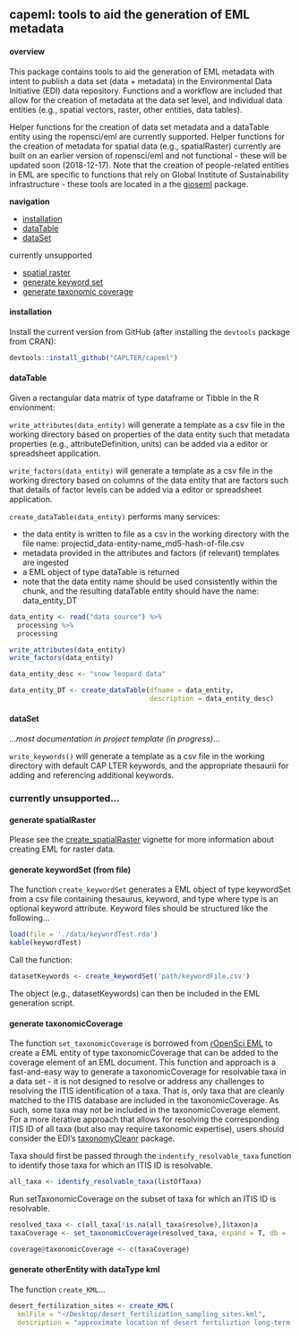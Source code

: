 
<!-- README.md is generated from README.Rmd. Please edit the latter. -->

## capeml: tools to aid the generation of EML metadata

#### overview

This package contains tools to aid the generation of EML metadata with
intent to publish a data set (data + metadata) in the Environmental Data
Initiative (EDI) data repository. Functions and a workflow are included
that allow for the creation of metadata at the data set level, and
individual data entities (e.g., spatial vectors, raster, other entities,
data tables).

Helper functions for the creation of data set metadata and a dataTable
entity using the ropensci/eml are currently supported. Helper functions
for the creation of metadata for spatial data (e.g., spatialRaster)
currently are built on an earlier version of ropensci/eml and not
functional - these will be updated soon (2018-12-17). Note that the
creation of people-related entities in EML are specific to functions
that rely on Global Institute of Sustainability infrastructure - these
tools are located in a the [gioseml](https://github.com/CAPLTER/gioseml)
package.

**navigation**

  - [installation](https://github.com/CAPLTER/capeml#installation)
  - [dataTable](https://github.com/CAPLTER/capeml#dataTable)
  - [dataSet](https://github.com/CAPLTER/capeml#dataSet)

currently unsupported

  - [spatial
    raster](https://github.com/CAPLTER/capeml#generate-spatialraster)
  - [generate keyword
    set](https://github.com/CAPLTER/capeml#generate-keywordset-from-file)
  - [generate taxonomic
    coverage](https://github.com/CAPLTER/capeml#generate-taxonomiccoverage)

#### installation

Install the current version from GitHub (after installing the `devtools`
package from CRAN):

``` r
devtools::install_github("CAPLTER/capeml")
```

#### dataTable

Given a rectangular data matrix of type dataframe or Tibble in the R
envionment:

`write_attributes(data_entity)` will generate a template as a csv file
in the working directory based on properties of the data entity such
that metadata properties (e.g., attributeDefinition, units) can be added
via a editor or spreadsheet application.

`write_factors(data_entity)` will generate a template as a csv file in
the working directory based on columns of the data entity that are
factors such that details of factor levels can be added via a editor or
spreadsheet application.

`create_dataTable(data_entity)` performs many services:

  - the data entity is written to file as a csv in the working directory
    with the file name:
    projectid\_data-entity-name\_md5-hash-of-file.csv
  - metadata provided in the attributes and factors (if relevant)
    templates are ingested
  - a EML object of type dataTable is returned
  - note that the data entity name should be used consistently within
    the chunk, and the resulting dataTable entity should have the name:
    data\_entity\_DT

<!-- end list -->

``` r
data_entity <- read("data source") %>% 
  processing %>% 
  processing

write_attributes(data_entity)
write_factors(data_entity)

data_entity_desc <- "snow leopard data"

data_entity_DT <- create_dataTable(dfname = data_entity,
                                   description = data_entity_desc)
```

#### dataSet

…*most documentation in project template (in progress)*…

`write_keywords()` will generate a template as a csv file in the working
directory with default CAP LTER keywords, and the appropriate thesaurii
for adding and referencing additional keywords.

### currently unsupported…

#### generate spatialRaster

Please see the
[create\_spatialRaster](https://github.com/CAPLTER/capeml/blob/master/vignettes/create_spatialRaster.Rmd)
vignette for more information about creating EML for raster data.

#### generate keywordSet (from file)

The function `create_keywordSet` generates a EML object of type
keywordSet from a csv file containing thesaurus, keyword, and type where
type is an optional keyword attribute. Keyword files should be
structured like the following…

``` r
load(file = './data/keywordTest.rda')
kable(keywordTest)
```

Call the function:

``` r
datasetKeywords <- create_keywordSet('path/keywordFile.csv')
```

The object (e.g., datasetKeywords) can then be included in the EML
generation script.

#### generate taxonomicCoverage

The function `set_taxonomicCoverage` is borrowed from [rOpenSci
EML](https://github.com/ropensci/EML) to create a EML entity of type
taxonomicCoverage that can be added to the coverage element of an EML
document. This function and approach is a fast-and-easy way to generate
a taxonomicCoverage for resolvable taxa in a data set - it is not
designed to resolve or address any challenges to resolving the ITIS
identification of a taxa. That is, only taxa that are cleanly matched to
the ITIS database are included in the taxonomicCoverage. As such, some
taxa may not be included in the taxonomicCoverage element. For a more
iterative approach that allows for resolving the corresponding ITIS ID
of all taxa (but also may require taxonomic expertise), users should
consider the EDI’s
[taxonomyCleanr](https://github.com/EDIorg/taxonomyCleanr) package.

Taxa should first be passed through the `indentify_resolvable_taxa`
function to identify those taxa for which an ITIS ID is resolvable.

``` r
all_taxa <- identify_resolvable_taxa(listOfTaxa)
```

Run setTaxonomicCoverage on the subset of taxa for which an ITIS ID is
resolvable.

``` r
resolved_taxa <- c(all_taxa[!is.na(all_taxa$resolve),]$taxon)a
taxaCoverage <- set_taxonomicCoverage(resolved_taxa, expand = T, db = 'itis')
```

``` r
coverage@taxonomicCoverage <- c(taxaCoverage)
```

#### generate otherEntity with dataType kml

The function `create_KML`…

``` r
desert_fertilization_sites <- create_KML(
  kmlFile = "~/Desktop/desert_fertilization_sampling_sites.kml",
  description = "approximate location of desert fertiliztion long-term study sites")
```
